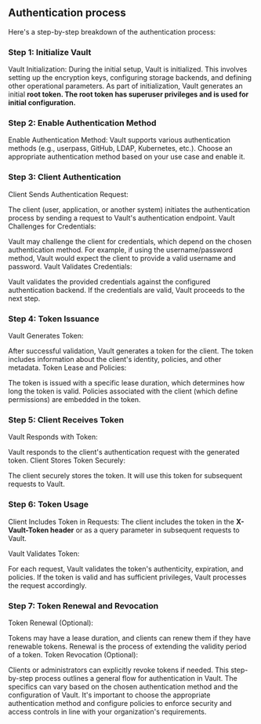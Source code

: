 ## Authentication process

Here's a step-by-step breakdown of the authentication process:

### Step 1: Initialize Vault
Vault Initialization:
During the initial setup, Vault is initialized. This involves setting up the encryption keys, configuring storage backends, and defining other operational parameters.
As part of initialization, Vault generates an initial **root token. The root token has superuser privileges and is used for initial configuration.**

### Step 2: Enable Authentication Method
Enable Authentication Method:
Vault supports various authentication methods (e.g., userpass, GitHub, LDAP, Kubernetes, etc.).
Choose an appropriate authentication method based on your use case and enable it.

### Step 3: Client Authentication
Client Sends Authentication Request:

The client (user, application, or another system) initiates the authentication process by sending a request to Vault's authentication endpoint.
Vault Challenges for Credentials:

Vault may challenge the client for credentials, which depend on the chosen authentication method.
For example, if using the username/password method, Vault would expect the client to provide a valid username and password.
Vault Validates Credentials:

Vault validates the provided credentials against the configured authentication backend.
If the credentials are valid, Vault proceeds to the next step.

### Step 4: Token Issuance
Vault Generates Token:

After successful validation, Vault generates a token for the client.
The token includes information about the client's identity, policies, and other metadata.
Token Lease and Policies:

The token is issued with a specific lease duration, which determines how long the token is valid.
Policies associated with the client (which define permissions) are embedded in the token.

### Step 5: Client Receives Token
Vault Responds with Token:

Vault responds to the client's authentication request with the generated token.
Client Stores Token Securely:

The client securely stores the token. It will use this token for subsequent requests to Vault.

### Step 6: Token Usage
Client Includes Token in Requests:
The client includes the token in the **X-Vault-Token header** or as a query parameter in subsequent requests to Vault.

Vault Validates Token:

For each request, Vault validates the token's authenticity, expiration, and policies.
If the token is valid and has sufficient privileges, Vault processes the request accordingly.

### Step 7: Token Renewal and Revocation
Token Renewal (Optional):

Tokens may have a lease duration, and clients can renew them if they have renewable tokens.
Renewal is the process of extending the validity period of a token.
Token Revocation (Optional):

Clients or administrators can explicitly revoke tokens if needed.
This step-by-step process outlines a general flow for authentication in Vault. The specifics can vary based on the chosen authentication method and the configuration of Vault. It's important to choose the appropriate authentication method and configure policies to enforce security and access controls in line with your organization's requirements.
